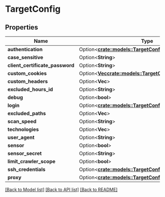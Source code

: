 # TargetConfig

## Properties

Name | Type | Description | Notes
------------ | ------------- | ------------- | -------------
**authentication** | Option<[**crate::models::TargetConfigAuthentication**](TargetConfig_authentication.md)> |  | [optional]
**case_sensitive** | Option<**String**> |  | [optional]
**client_certificate_password** | Option<**String**> |  | [optional]
**custom_cookies** | Option<[**Vec<crate::models::TargetConfigCustomCookies>**](TargetConfig_custom_cookies.md)> |  | [optional]
**custom_headers** | Option<**Vec<String>**> | MyHeader:myheadervalue | [optional]
**excluded_hours_id** | Option<**String**> |  | [optional]
**debug** | Option<**bool**> |  | [optional]
**login** | Option<[**crate::models::TargetConfigLogin**](TargetConfig_login.md)> |  | [optional]
**excluded_paths** | Option<**Vec<String>**> |  | [optional]
**scan_speed** | Option<**String**> |  | [optional]
**technologies** | Option<**Vec<String>**> |  | [optional]
**user_agent** | Option<**String**> |  | [optional]
**sensor** | Option<**bool**> |  | [optional]
**sensor_secret** | Option<**String**> |  | [optional]
**limit_crawler_scope** | Option<**bool**> |  | [optional]
**ssh_credentials** | Option<[**crate::models::TargetConfigSshCredentials**](TargetConfig_ssh_credentials.md)> |  | [optional]
**proxy** | Option<[**crate::models::TargetConfigProxy**](TargetConfig_proxy.md)> |  | [optional]

[[Back to Model list]](../README.md#documentation-for-models) [[Back to API list]](../README.md#documentation-for-api-endpoints) [[Back to README]](../README.md)


